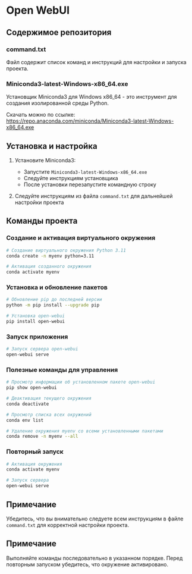 # Open WebUI

## Содержимое репозитория

### command.txt
Файл содержит список команд и инструкций для настройки и запуска проекта.

### Miniconda3-latest-Windows-x86_64.exe
Установщик Miniconda3 для Windows x86_64 - это инструмент для создания изолированной среды Python. 

Скачать можно по ссылке:
https://repo.anaconda.com/miniconda/Miniconda3-latest-Windows-x86_64.exe

## Установка и настройка

1. Установите Miniconda3:
   - Запустите `Miniconda3-latest-Windows-x86_64.exe`
   - Следуйте инструкциям установщика
   - После установки перезапустите командную строку

2. Следуйте инструкциям из файла `command.txt` для дальнейшей настройки проекта

## Команды проекта

### Создание и активация виртуального окружения
```bash
# Создание виртуального окружения Python 3.11
conda create -n myenv python=3.11

# Активация созданного окружения
conda activate myenv
```

### Установка и обновление пакетов
```bash
# Обновление pip до последней версии
python -m pip install --upgrade pip

# Установка open-webui
pip install open-webui
```

### Запуск приложения
```bash
# Запуск сервера open-webui
open-webui serve
```

### Полезные команды для управления
```bash
# Просмотр информации об установленном пакете open-webui
pip show open-webui

# Деактивация текущего окружения
conda deactivate

# Просмотр списка всех окружений
conda env list

# Удаление окружения myenv со всеми установленными пакетами
conda remove -n myenv --all
```

### Повторный запуск
```bash
# Активация окружения
conda activate myenv

# Запуск сервера
open-webui serve
```

## Примечание

Убедитесь, что вы внимательно следуете всем инструкциям в файле `command.txt` для корректной настройки проекта.

## Примечание
Выполняйте команды последовательно в указанном порядке. Перед повторным запуском убедитесь, что окружение активировано.
